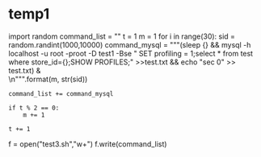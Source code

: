 # temp1
import random
command_list = ""
t = 1
m = 1
for i in range(30):
    sid = random.randint(1000,10000)
    command_mysql = """(sleep {} && mysql -h localhost -u root -proot -D test1 -Bse " SET profiling = 1;select * from test where store_id={};SHOW PROFILES;" >>test.txt && echo "sec 0" >> test.txt) & \
    \n""".format(m, str(sid))

    command_list += command_mysql

    if t % 2 == 0:
        m += 1
    
    t += 1

f = open("test3.sh","w+")
f.write(command_list)
